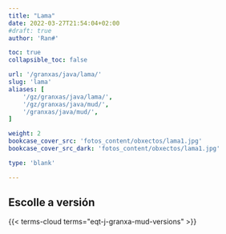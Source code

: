 ```yaml
---
title: "Lama"
date: 2022-03-27T21:54:04+02:00
#draft: true
author: 'Ran#'

toc: true
collapsible_toc: false

url: '/granxas/java/lama/'
slug: 'lama'
aliases: [
    '/gz/granxas/java/lama/',
    '/gz/granxas/java/mud/',
    '/granxas/java/mud/',
]

weight: 2
bookcase_cover_src: 'fotos_content/obxectos/lama1.jpg'
bookcase_cover_src_dark: 'fotos_content/obxectos/lama1.jpg'

type: 'blank'

---
```


## Escolle a versión

{{< terms-cloud terms="eqt-j-granxa-mud-versions" >}}
